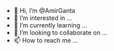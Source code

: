 - 👋 Hi, I’m @AmirGanta
- 👀 I’m interested in ...
- 🌱 I’m currently learning ...
- 💞️ I’m looking to collaborate on ...
- 📫 How to reach me ...

<!---
AmirGanta/AmirGanta is a ✨ special ✨ repository because its `README.md` (this file) appears on your GitHub profile.
You can click the Preview link to take a look at your changes.
--->
